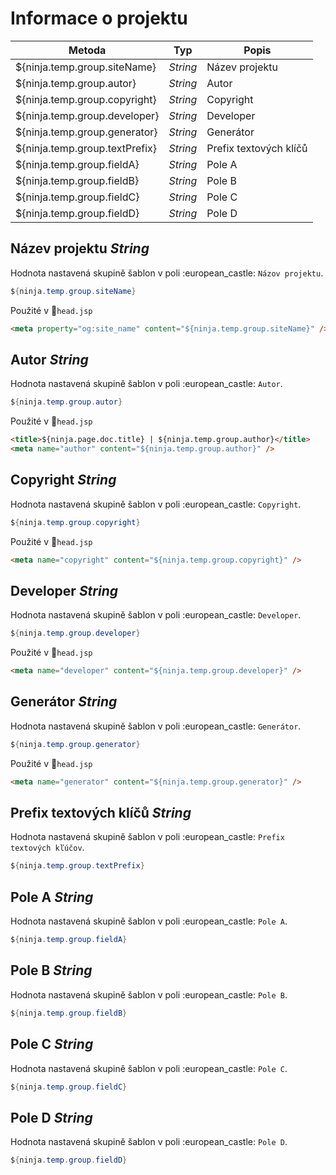 # Informace o projektu

 | Metoda | Typ | Popis |
 | ------------------------------ | -------- | ----------------------- |
 | ${ninja.temp.group.siteName}   | *String* | Název projektu |
 | ${ninja.temp.group.autor}      | *String* | Autor |
 | ${ninja.temp.group.copyright}  | *String* | Copyright |
 | ${ninja.temp.group.developer}  | *String* | Developer |
 | ${ninja.temp.group.generator}  | *String* | Generátor |
 | ${ninja.temp.group.textPrefix} | *String* | Prefix textových klíčů |
 | ${ninja.temp.group.fieldA}     | *String* | Pole A |
 | ${ninja.temp.group.fieldB}     | *String* | Pole B |
 | ${ninja.temp.group.fieldC}     | *String* | Pole C |
 | ${ninja.temp.group.fieldD}     | *String* | Pole D |

## Název projektu *String*

Hodnota nastavená skupině šablon v poli :european\_castle: `Názov projektu`.

```java
${ninja.temp.group.siteName}
```

Použité v :ghost:<code>head.jsp</code>

```html
<meta property="og:site_name" content="${ninja.temp.group.siteName}" />
```

## Autor *String*

Hodnota nastavená skupině šablon v poli :european\_castle: `Autor`.

```java
${ninja.temp.group.autor}
```

Použité v :ghost:<code>head.jsp</code>

```html
<title>${ninja.page.doc.title} | ${ninja.temp.group.author}</title>
<meta name="author" content="${ninja.temp.group.author}" />
```

## Copyright *String*

Hodnota nastavená skupině šablon v poli :european\_castle: `Copyright`.

```java
${ninja.temp.group.copyright}
```

Použité v :ghost:<code>head.jsp</code>

```html
<meta name="copyright" content="${ninja.temp.group.copyright}" />
```

## Developer *String*

Hodnota nastavená skupině šablon v poli :european\_castle: `Developer`.

```java
${ninja.temp.group.developer}
```

Použité v :ghost:<code>head.jsp</code>

```html
<meta name="developer" content="${ninja.temp.group.developer}" />
```

## Generátor *String*

Hodnota nastavená skupině šablon v poli :european\_castle: `Generátor`.

```java
${ninja.temp.group.generator}
```

Použité v :ghost:<code>head.jsp</code>

```html
<meta name="generator" content="${ninja.temp.group.generator}" />
```

## Prefix textových klíčů *String*

Hodnota nastavená skupině šablon v poli :european\_castle: `Prefix textových kľúčov`.

```java
${ninja.temp.group.textPrefix}
```

## Pole A *String*

Hodnota nastavená skupině šablon v poli :european\_castle: `Pole A`.

```java
${ninja.temp.group.fieldA}
```

## Pole B *String*

Hodnota nastavená skupině šablon v poli :european\_castle: `Pole B`.

```java
${ninja.temp.group.fieldB}
```

## Pole C *String*

Hodnota nastavená skupině šablon v poli :european\_castle: `Pole C`.

```java
${ninja.temp.group.fieldC}
```

## Pole D *String*

Hodnota nastavená skupině šablon v poli :european\_castle: `Pole D`.

```java
${ninja.temp.group.fieldD}
```

